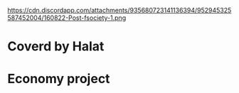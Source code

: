 https://cdn.discordapp.com/attachments/935680723141136394/952945325587452004/160822-Post-fsociety-1.png
# Coverd by Halat
# Economy project
